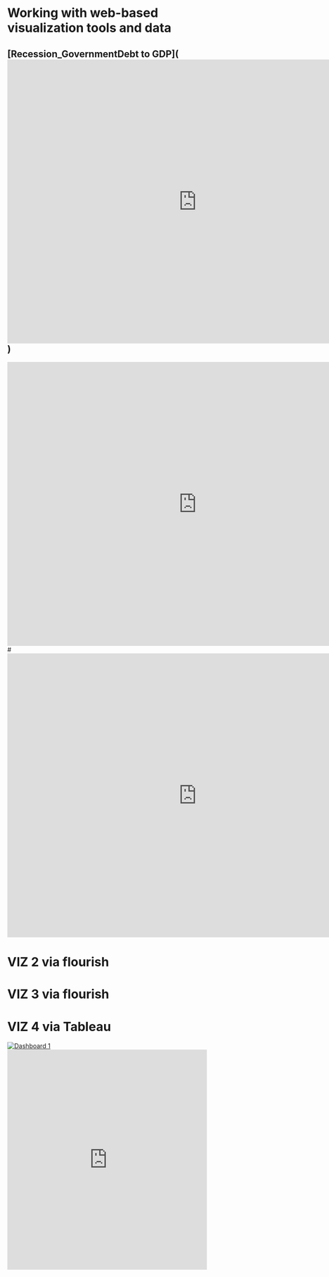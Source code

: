 # Working with web-based visualization tools and data

## [Recession_GovernmentDebt to GDP](<iframe src="https://data.oecd.org/chart/6vi6" width="860" height="645" style="border: 0" mozallowfullscreen="true" webkitallowfullscreen="true" allowfullscreen="true"><a href="https://data.oecd.org/chart/6vi6" target="_blank">OECD Chart: General government debt, Total, % of GDP, Annual, 2008</a></iframe>)

<iframe src="https://data.oecd.org/chart/6vi6" width="860" height="645" style="border: 0" mozallowfullscreen="true" webkitallowfullscreen="true" allowfullscreen="true"><a href="https://data.oecd.org/chart/6vi6" target="_blank">OECD Chart: General government debt, Total, % of GDP, Annual, 2008</a></iframe>
# <iframe src="https://data.oecd.org/chart/6vi6" width="860" height="645" style="border: 0" mozallowfullscreen="true" webkitallowfullscreen="true" allowfullscreen="true"><a href="https://data.oecd.org/chart/6vi6" target="_blank">OECD Chart: General government debt, Total, % of GDP, Annual, 2008</a></iframe>


# VIZ 2 via flourish

<div class="flourish-embed flourish-chart" data-src="visualisation/7675634"><script src="https://public.flourish.studio/resources/embed.js"></script></div>

# VIZ 3 via flourish

<div class="flourish-embed flourish-hierarchy" data-src="visualisation/7676681"><script src="https://public.flourish.studio/resources/embed.js"></script></div>

# VIZ 4 via Tableau

<div class='tableauPlaceholder' id='viz1635718302581' style='position: relative'><noscript><a href='#'><img alt='Dashboard 1 ' src='https:&#47;&#47;
  public.tableau.com&#47;static&#47;images&#47;OE&#47;
  OECDDataVisualization&#47;Dashboard1&#47;1_rss.png' style='border: none' /></a></noscript><object class='tableauViz'  style='display:none;'><param name='host_url' value='https%3A%2F%2Fpublic.tableau.com%2F' /> <param name='embed_code_version' value='3' /> <param name='site_root' value='' /><param name='name' value='OECDDataVisualization&#47;Dashboard1' /><param name='tabs' value='no' /><param name='toolbar' value='yes' /><param name='static_image' value='https:&#47;&#47;public.tableau.com&#47;static&#47;images&#47;OE&#47;OECDDataVisualization&#47;Dashboard1&#47;1.png' /> <param name='animate_transition' value='yes' /><param name='display_static_image' value='yes' /><param name='display_spinner' value='yes' /><param name='display_overlay' value='yes' /><param name='display_count' value='yes' /><param name='language' value='en-US' /><param name='filter' value='publish=yes' /></object></div>                <script type='text/javascript'>                    var divElement = document.getElementById('viz1635718302581');
  var vizElement = divElement.getElementsByTagName('object')[0];
  if ( divElement.offsetWidth > 800 ) { vizElement.style.width='100%';
  vizElement.style.height=(divElement.offsetWidth*0.75)+'px';
  } else if ( divElement.offsetWidth > 500 ) { vizElement.style.width='100%';vizElement.style.height=(divElement.offsetWidth*0.75)+'px';
  } else { vizElement.style.width='100%';vizElement.style.height='727px';
  }                     var scriptElement = document.createElement('script');
  scriptElement.src = 'https://public.tableau.com/javascripts/api/viz_v1.js';
  vizElement.parentNode.insertBefore(scriptElement, vizElement);                </script>
  
  <iframe
  src = "https://public.tableau.com/views/OECDDataVisualization/Dashboard1?:showVizHome=no&:embed=true" width="90%" height="500" seamless frameborder="0"
scrolling="no"></iframe>

